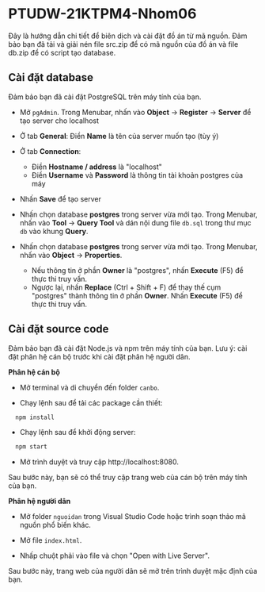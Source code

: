 # PTUDW-21KTPM4-Nhom06
Đây là hướng dẫn chi tiết để biên dịch và cài đặt đồ án từ mã nguồn. Đảm bảo bạn đã tải và giải nén file src.zip để có mã nguồn của đồ án và file db.zip để có script tạo database.

## Cài đặt database

Đảm bảo bạn đã cài đặt PostgreSQL trên máy tính của bạn.

- Mở `pgAdmin`. Trong Menubar, nhấn vào **Object** -> **Register** -> **Server** để tạo server cho localhost

- Ở tab **General**: Điền **Name** là tên của server muốn tạo (tùy ý)

- Ở tab **Connection**:
   + Điền **Hostname / address** là "localhost"
   + Điền **Username** và **Password** là thông tin tài khoản postgres của máy

- Nhấn **Save** để tạo server

- Nhấn chọn database **postgres** trong server vừa mới tạo. 
Trong Menubar, nhấn vào **Tool** -> **Query Tool** và dán nội dung file `db.sql` trong thư mục `db` vào khung **Query**.

- Nhấn chọn database **postgres** trong server vừa mới tạo. 
Trong Menubar, nhấn vào **Object** -> **Properties**.
   + Nếu thông tin ở phần **Owner** là "postgres", nhấn **Execute** (F5) để thực thi truy vấn.
   + Ngược lại, nhấn **Replace** (Ctrl + Shift + F) để thay thế cụm "postgres" thành thông tin ở phần **Owner**. Nhấn **Execute** (F5) để thực thi truy vấn.

## Cài đặt source code

Đảm bảo bạn đã cài đặt Node.js và npm trên máy tính của bạn. 
Lưu ý: cài đặt phân hệ cán bộ trước khi cài đặt phân hệ người dân.

**Phân hệ cán bộ**

- Mở terminal và di chuyển đến folder `canbo`.

- Chạy lệnh sau để tải các package cần thiết:
```bash
  npm install
```
- Chạy lệnh sau để khởi động server:
```bash
  npm start
```
- Mở trình duyệt và truy cập http://localhost:8080.

Sau bước này, bạn sẽ có thể truy cập trang web của cán bộ trên máy tính của bạn.


**Phân hệ người dân**

- Mở folder `nguoidan` trong Visual Studio Code hoặc trình soạn thảo mã nguồn phổ biến khác.

- Mở file `index.html`.

- Nhấp chuột phải vào file và chọn "Open with Live Server".

Sau bước này, trang web của người dân sẽ mở trên trình duyệt mặc định của bạn.


